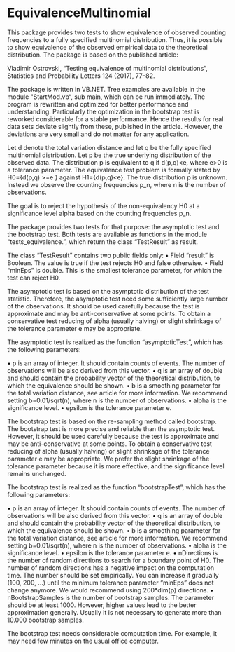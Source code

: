 # EquivalenceMultinomial

This package provides two tests to show equivalence of observed counting frequencies to a fully specified multinomial distribution.  Thus, it is possible to show equivalence of the observed empirical data to the theoretical distribution. 
The package is based on the published article:

Vladimir Ostrovski, “Testing equivalence of multinomial distributions”, Statistics and Probability Letters 124 (2017), 77–82.

The package is written in VB.NET. Tree examples are available in the module "StartMod.vb“, sub main, which can be run immediately.
The program is rewritten and optimized for better performance and understanding. Particularly the optimization in the bootstrap
test is reworked considerable for a stable performance. Hence the results for real data sets deviate slightly from these, 
published in the article. However, the deviations are very small and do not matter for any application.

Let d denote the total variation distance and let q be the fully specified multinomial distribution.
Let p be the true underlying distribution of the observed data. 
The distribution p is equivalent to q if d(p,q)<e, where e>0 is a tolerance parameter.
The equivalence test problem is formally stated by H0={d(p,q) >=e } against H1={d(p,q)<e}.
The true distribution p is unknown. Instead we observe the counting frequencies p_n, where n is the number of observations. 

The goal is to reject the hypothesis of the non-equivalency H0 at a significance level alpha based on the counting frequencies p_n.

The package provides two tests for that purpose: the asymptotic test and the bootstrap test. 
Both tests are available as functions in the module “tests_equivalence.”, which return the class “TestResult” as result.

The class “TestResult” contains two public fields only:
• Field “result” is Boolean. The value is true if the test rejects H0 and false otherwise. 
• Field “minEps” is double. This is the smallest tolerance parameter, for which the test can reject H0.

The asymptotic test is based on the asymptotic distribution of the test statistic.
Therefore, the asymptotic test need some sufficiently large number of the observations. 
It should be used carefully because the test is approximate and may be anti-conservative at some points. 
To obtain a conservative test reducing of alpha (usually halving) or 
slight shrinkage of the tolerance parameter e may be appropriate. 

The asymptotic test is realized as the function “asymptoticTest”, which has the following parameters:

•	p is an array of integer. It should contain counts of events.  The number of observations will be also derived from this vector.
•	q is an array of double and should contain the probability vector of the theoretical distribution,
to which the equivalence should be shown.
•	b is a smoothing parameter for the total variation distance, see article for more information. 
We recommend setting b=0.01/sqrt(n), where n is the number of observations. 
•	alpha is the significance level. 
•	epsilon is the tolerance parameter e.

The bootstrap test is based on the re-sampling method called bootstrap. 
The bootstrap test is more precise and reliable than the asymptotic test. 
However, it should be used carefully because the test is approximate and may be anti-conservative at some points. 
To obtain a conservative test reducing of alpha (usually halving) 
or slight shrinkage of the tolerance parameter e may be appropriate. 
We prefer the slight shrinkage of the tolerance parameter because it is more effective, and the significance level remains unchanged.

The bootstrap test is realized as the function “bootstrapTest”, which has the following parameters:

•	p is an array of integer. It should contain counts of events.  The number of observations will be also derived from this vector.
•	q is an array of double and should contain the probability vector of the theoretical distribution, to which the equivalence should be shown.
•	b is a smoothing parameter for the total variation distance, see article for more information. We recommend setting b=0.01/sqrt(n), where n is the number of observations. 
•	alpha is the significance level. 
•	epsilon is the tolerance parameter e.
•	nDirections is the number of random directions to search for a boundary point of H0. The number of random directions has a negative impact on the computation time. The number should be set empirically. You can increase it gradually (100, 200, ...) until the minimum tolerance parameter “minEps” does not change anymore. We would recommend using 200*dim(p) directions.
•	nBootstrapSamples is the number of bootstrap samples. The parameter should be at least 1000. However, higher values lead to the better approximation generally. Usually it is not necessary to generate more than 10.000 bootstrap samples.

The bootstrap test needs considerable computation time. For example, it may need few minutes on the usual office computer.
